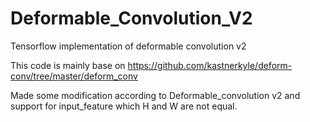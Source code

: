 # Deformable_Convolution_V2
Tensorflow implementation of deformable convolution v2

This code is mainly base on https://github.com/kastnerkyle/deform-conv/tree/master/deform_conv 

Made some modification according to Deformable_convolution v2 and support for input_feature which H and W are not equal.
